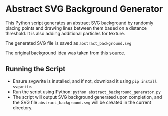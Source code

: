 # Abstract SVG Background Generator
This Python script generates an abstract SVG background by randomly placing points and drawing lines between them based on a distance threshold. It is also adding additional particles for texture. 

The generated SVG file is saved as `abstract_background.svg`

The original background idea was taken from this [source](https://www.heroscreen.cc/2023/01/abstract-mesh-white-background-wallpaper-4k-and-8k-for-pc.html). 

## Running the Script
 - Ensure svgwrite is installed, and if not, download it using `pip install svgwrite`.
 - Run the script using Python: `python abstract_background_generator.py`
 - The script will output SVG background generated upon completion, and the SVG file `abstract_background.svg` will be created in the current directory.

